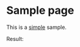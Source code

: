 <!DOCTYPE html>
<html>
  <head>
    <title>Sample page</title>
  </head>
  <body>
    <h1>Sample page</h1>
    <p>This is a <a href="https://github.com/miguelulloa/_">simple</a> sample.</p>
    <!-- this is a comment -->
    <p>
      <form name="main">
        Result: <output name="result"></output>
        <script>
          document.forms.main.elements.result.value = 'Hello, World!';
        </script>
      </form>
    </p>
  </body>
</html>
